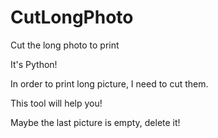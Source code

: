 # CutLongPhoto
Cut the long photo to print


It's Python!

In order to print long picture, I need to cut them.

This tool will help you!

Maybe the last picture is empty, delete it!
